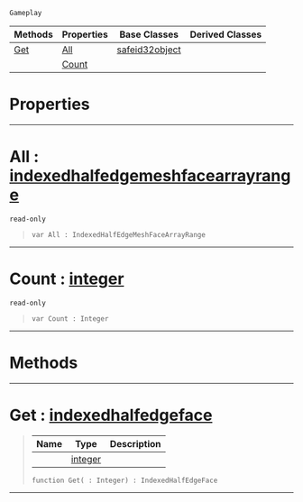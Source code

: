  `Gameplay`

|Methods|Properties|Base Classes|Derived Classes|
|---|---|---|---|
|[ Get](https://github.com/dragonCASTjosh/PlasmaDocs/blob/master/code_reference/class_reference/indexedhalfedgemeshfacearray.markdown#get-plasma-engine-document)|[ All](https://github.com/dragonCASTjosh/PlasmaDocs/blob/master/code_reference/class_reference/indexedhalfedgemeshfacearray.markdown#all-plasma-engine-document)|[safeid32object](https://github.com/dragonCASTjosh/PlasmaDocs/blob/master/code_reference/class_reference/safeid32object.markdown)| |
| |[ Count](https://github.com/dragonCASTjosh/PlasmaDocs/blob/master/code_reference/class_reference/indexedhalfedgemeshfacearray.markdown#count-plasma-engine-docume)| | |


 #  Properties


---  
 #  All : [indexedhalfedgemeshfacearrayrange](https://github.com/dragonCASTjosh/PlasmaDocs/blob/master/code_reference/class_reference/indexedhalfedgemeshfacearrayrange.markdown)

 `read-only`

> 
> ``` lang=cpp, name=Lightning
> var All : IndexedHalfEdgeMeshFaceArrayRange


---  
 #  Count : [integer](https://github.com/dragonCASTjosh/PlasmaDocs/blob/master/code_reference/lightning_base_types/integer.markdown)

 `read-only`

> 
> ``` lang=cpp, name=Lightning
> var Count : Integer


---  
 #  Methods


---  
 #  Get : [indexedhalfedgeface](https://github.com/dragonCASTjosh/PlasmaDocs/blob/master/code_reference/class_reference/indexedhalfedgeface.markdown)

> 
> |Name|Type|Description|
> |---|---|---|
> ||[integer](https://github.com/dragonCASTjosh/PlasmaDocs/blob/master/code_reference/lightning_base_types/integer.markdown)| |
> ``` lang=cpp, name=Lightning
> function Get( : Integer) : IndexedHalfEdgeFace
> ``` 


---  
 

 